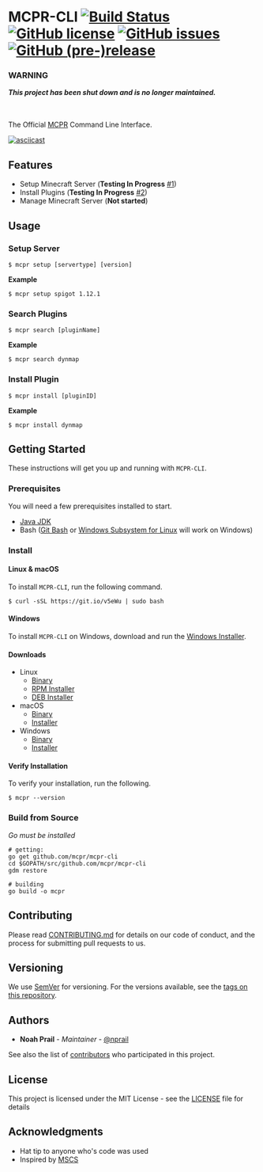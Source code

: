 # MCPR-CLI [![Build Status](https://travis-ci.org/mcpr/mcpr-cli.svg?branch=master)](https://travis-ci.org/mcpr/mcpr-cli) [![GitHub license](https://img.shields.io/badge/license-MIT-blue.svg)](https://github.com/mcpr/mcpr-cli/blob/master/LICENSE) [![GitHub issues](https://img.shields.io/github/issues/mcpr/mcpr-cli.svg)](https://github.com/mcpr/mcpr-cli/issues) [![GitHub (pre-)release](https://img.shields.io/github/release/mcpr/mcpr-cli/all.svg)](https://github.com/mcpr/mcpr-cli)

### WARNING
**_This project has been shut down and is no longer maintained._**

<br><br>
The Official [MCPR](https://mcpr.io) Command Line Interface.

[![asciicast](https://asciinema.org/a/136232.png)](https://asciinema.org/a/136232)

## Features
- Setup Minecraft Server (**Testing In Progress** [#1](https://github.com/mcpr/mcpr-cli/issues/1))
- Install Plugins (**Testing In Progress** [#2](https://github.com/mcpr/mcpr-cli/issues/2))
- Manage Minecraft Server (**Not started**)

## Usage

### Setup Server
```
$ mcpr setup [servertype] [version]
```

**Example**
```
$ mcpr setup spigot 1.12.1
```

### Search Plugins
```
$ mcpr search [pluginName]
```

**Example**
```
$ mcpr search dynmap
```
### Install Plugin
```
$ mcpr install [pluginID]
```

**Example**
```
$ mcpr install dynmap
```
## Getting Started

These instructions will get you up and running with `MCPR-CLI`.

### Prerequisites

You will need a few prerequisites installed to start. 

* [Java JDK](https://docs.oracle.com/javase/8/docs/technotes/guides/install/install_overview.html)
* Bash ([Git Bash](https://git-scm.com/) or [Windows Subsystem for Linux](https://msdn.microsoft.com/en-us/commandline/wsl/install_guide) will work on Windows)

### Install
#### Linux & macOS
To install `MCPR-CLI`, run the following command.

```
$ curl -sSL https://git.io/v5eWu | sudo bash
```
#### Windows
To install `MCPR-CLI` on Windows, download and run the [Windows Installer](https://get.mcpr.io/artifacts/stable/windows/mcpr-cli-setup-stable-latest.exe). 

#### Downloads
- Linux 
    - [Binary](https://get.mcpr.io/artifacts/stable/linux/mcpr-stable)
    - [RPM Installer](https://get.mcpr.io/artifacts/stable/linux/mcpr-cli-stable-latest.noarch.rpm)
    - [DEB Installer](https://get.mcpr.io/artifacts/stable/linux/mcpr-cli_stable_latest_all.deb)
- macOS
    - [Binary](https://get.mcpr.io/artifacts/stable/darwin/mcpr-stable)
    - [Installer](https://get.mcpr.io/artifacts/stable/darwin/mcpr-cli-stable-latest.pkg)
- Windows
    - [Binary](https://get.mcpr.io/artifacts/stable/windows/mcpr-stable.exe)
    - [Installer](https://get.mcpr.io/artifacts/stable/windows/mcpr-cli-setup-stable-latest.exe)

#### Verify Installation
To verify your installation, run the following.
```
$ mcpr --version
```

### Build from Source
_Go must be installed_
```
# getting:
go get github.com/mcpr/mcpr-cli
cd $GOPATH/src/github.com/mcpr/mcpr-cli
gdm restore

# building
go build -o mcpr
```

## Contributing

Please read [CONTRIBUTING.md](https://github.com/mcpr/mcpr/blob/master/CONTRIBUTING.md) for details on our code of conduct, and the process for submitting pull requests to us.

## Versioning

We use [SemVer](http://semver.org/) for versioning. For the versions available, see the [tags on this repository](https://github.com/mcpr/mcpr-cli/tags). 

## Authors

* **Noah Prail** - *Maintainer* - [@nprail](https://github.com/nprail)

See also the list of [contributors](https://github.com/mcpr/mcpr-cli/contributors) who participated in this project.

## License

This project is licensed under the MIT License - see the [LICENSE](https://github.com/mcpr/mcpr-cli/blob/master/LICENSE) file for details

## Acknowledgments

* Hat tip to anyone who's code was used
* Inspired by [MSCS](https://github.com/MinecraftServerControl/mscs)
